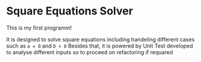 # Square Equations Solver
This is my first programm! 

It is designed to solve square equations including handeling different cases such as `a = 0` and `D < 0`
Besides that, it is powered by Unit Test developed to analyse different inputs so to proceed on refactoring if requared
